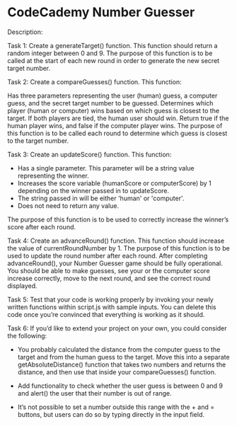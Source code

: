 # CodeCademy Number Guesser

Description:

Task 1: Create a generateTarget() function. This function should return a random integer between 0 and 9.
The purpose of this function is to be called at the start of each new round in order to generate the new secret target number.

Task 2: Create a compareGuesses() function. This function:

Has three parameters representing the user (human) guess, a computer guess, and the secret target number to be guessed.
Determines which player (human or computer) wins based on which guess is closest to the target. If both players are tied, the human user should win.
Return true if the human player wins, and false if the computer player wins.
The purpose of this function is to be called each round to determine which guess is closest to the target number.

Task 3: Create an updateScore() function. This function:

- Has a single parameter. This parameter will be a string value representing the winner.
- Increases the score variable (humanScore or computerScore) by 1 depending on the winner passed in to updateScore.
- The string passed in will be either 'human' or 'computer'.
- Does not need to return any value.

The purpose of this function is to be used to correctly increase the winner’s score after each round.

Task 4: Create an advanceRound() function. This function should increase the value of currentRoundNumber by 1.
The purpose of this function is to be used to update the round number after each round.
After completing advanceRound(), your Number Guesser game should be fully operational. You should be able to make guesses,
see your or the computer score increase correctly, move to the next round, and see the correct round displayed.

Task 5:
Test that your code is working properly by invoking your newly written functions within script.js with sample inputs.
You can delete this code once you’re convinced that everything is working as it should.

Task 6:  If you’d like to extend your project on your own, you could consider the following:

- You probably calculated the distance from the computer guess to the target and from the human guess to the target.
Move this into a separate getAbsoluteDistance() function that takes two numbers and returns the distance,
and then use that inside your compareGuesses() function.

- Add functionality to check whether the user guess is between 0 and 9 and alert() the user that their number is out of range.
- It’s not possible to set a number outside this range with the + and = buttons, but users can do so by typing directly in the input field.
